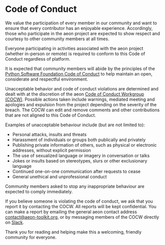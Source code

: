 # Code of Conduct

We value the participation of every member in our community and want to
ensure that every contributor has an enjoyable experience. Accordingly, those who
participate in the aeon project are expected to show respect and courtesy to other
community members at all times.

Everyone participating in activities associated with the aeon project (whether
in-person or remote) is required to conform to this Code of Conduct regardless
of platform.

It is expected that community members will abide by the principles of the [Python
Software Foundation Code of Conduct](https://www.python.org/psf/codeofconduct/) to
help maintain an open, considerate and respectful environment.

Unacceptable behavior and code of conduct violations are determined and dealt with
at the discretion of the aeon [Code of Conduct Workgroup (COCW)](todo).
Possible actions taken include warnings, mediated meeting and apologies and expulsion
from the project depending on the severity of the breach. The COCW can edit and remove
comments and other contributions that are not aligned to this Code of Conduct.

Examples of unacceptable behaviour include (but are not limited to):
- Personal attacks, insults and threats
- Harassment of individuals or groups both publically and privately
- Publishing private information of others, such as physical or electronic
addresses, without explicit permission
- The use of sexualized language or imagery in conversation or talks
- Jokes or insults based on stereotypes, slurs or other exclusionary language
- Continued one-on-one communication after requests to cease
- General unethical and unprofessional conduct

Community members asked to stop any inappropriate behaviour are expected to comply
immediately.

If you believe someone is violating the code of conduct, we ask that you report it by
contacting the COCW. All reports will be kept confidential. You can make a report by
emailing the general aeon contact address [contact@aeon-toolkit.org](mailto:contact@aeon-toolkit.org),
or by messaging members of the COCW directly on [Slack](https://join.slack.com/t/aeon-toolkit/shared_invite/zt-22vwvut29-HDpCu~7VBUozyfL_8j3dLA).

Thank you for reading and helping make this a welcoming, friendly community for
everyone.
